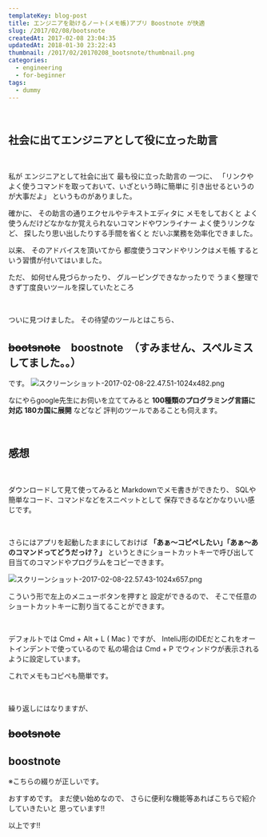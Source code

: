 ```yaml
---
templateKey: blog-post
title: エンジニアを助けるノート(メモ帳)アプリ Boostnote が快適
slug: /2017/02/08/bootsnote
createdAt: 2017-02-08 23:04:35
updatedAt: 2018-01-30 23:22:43
thumbnail: /2017/02/20170208_bootsnote/thumbnail.png
categories:
  - engineering
  - for-beginner
tags:
  - dummy
---
```


&nbsp;
<h2 class="chapter">社会に出てエンジニアとして役に立った助言</h2>
&nbsp;

私が
エンジニアとして社会に出て
最も役に立った助言の
一つに、
「リンクやよく使うコマンドを取っておいて、いざという時に簡単に
引き出せるというのが大事だよ」
というものがありました。

<div class="adsense"></div>

確かに、
その助言の通りエクセルやテキストエディタに
メモをしておくと
よく使うんだけどなかなか覚えられないコマンドやワンライナー
よく使うリンクなど、
探したり思い出したりする手間を省くと
だいぶ業務を効率化できました。

以来、
そのアドバイスを頂いてから
都度使うコマンドやリンクはメモ帳
するという習慣が付いてはいました。

ただ、
如何せん見づらかったり、
グルーピングできなかったりで
うまく整理できず丁度良いツールを探していたところ

&nbsp;

ついに見つけました。
その待望のツールとはこちら、
&nbsp;

<h2><del datetime="2017-11-15T02:22:20+00:00">bootsnote</del>　boostnote　（すみません、スペルミスしてました。。）</h2>
です。
<img class="post-image" src="https://statics.ver-1-0.net/uploads/2017/02/20170208_bootsnote/スクリーンショット-2017-02-08-22.47.51-1024x482.png" alt="スクリーンショット-2017-02-08-22.47.51-1024x482.png"/>

なにやらgoogle先生にお伺いを立ててみると
<strong>100種類のプログラミング言語に対応</strong>
<strong>180カ国に展開</strong>
などなど
評判のツールであることも伺えます。

&nbsp;

<h2 class="chapter">感想</h2>
&nbsp;

ダウンロードして見て使ってみると
Markdownでメモ書きができたり、
SQLや簡単なコード、コマンドなどをスニペットとして
保存できるなどかなりいい感じです。

&nbsp;

さらにはアプリを起動したままにしておけば
<strong>「あぁ〜コピペしたい」「あぁ〜あのコマンドってどうだっけ？」</strong>
というときにショートカットキーで呼び出して
目当てのコマンドやプログラムをコピーできます。

<img class="post-image" src="https://statics.ver-1-0.net/uploads/2017/02/20170208_bootsnote/スクリーンショット-2017-02-08-22.57.43-1024x657.png" alt="スクリーンショット-2017-02-08-22.57.43-1024x657.png"/>

こういう形で左上のメニューボタンを押すと
設定ができるので、
そこで任意のショートカットキーに割り当てることができます。

&nbsp;

デフォルトでは Cmd + Alt + L ( Mac ) ですが、
InteliJ形のIDEだとこれをオートインデントで使っているので
私の場合は Cmd + P でウィンドウが表示されるように設定しています。

これでメモもコピペも簡単です。

&nbsp;

繰り返しにはなりますが、
<h2><del datetime="2017-11-15T02:22:20+00:00">bootsnote</del></h2>

<h2>boostnote</h2>
※こちらの綴りが正しいです。


おすすめです。
まだ使い始めなので、
さらに便利な機能等あればこちらで紹介していきたいと
思っています!!

以上です!!
